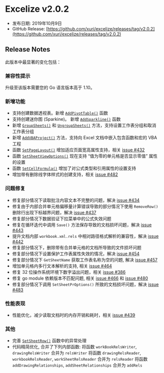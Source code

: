 # Excelize v2.0.2

* 发布日期: 2019年10月9日
* GitHub Release: [https://github.com/xuri/excelize/releases/tag/v2.0.2](https://github.com/xuri/excelize/releases/tag/v2.0.2)

## Release Notes

此版本中最显著的变化包括：

### 兼容性提示

升级至该版本需要您的 Go 语言版本高于 1.10。

### 新增功能

* 支持创建数据透视表。新增 [`AddPivotTable()`](https://pkg.go.dev/github.com/360EntSecGroup-Skylar/excelize/v2#File.AddPivotTable) 函数
* 支持创建迷你图 (Sparkine)。 新增 [`AddSparkline()`](https://pkg.go.dev/github.com/360EntSecGroup-Skylar/excelize/v2#File.AddSparkline) 函数
* 新增 [`GroupSheets()`](https://pkg.go.dev/github.com/360EntSecGroup-Skylar/excelize/v2#File.GroupSheets) 和 [`UngroupSheets()`](https://pkg.go.dev/github.com/360EntSecGroup-Skylar/excelize/v2#File.UngroupSheets) 方法，支持设置工作表分组和取消工作表分组
* 新增 [`AddVBAProject()`](https://pkg.go.dev/github.com/360EntSecGroup-Skylar/excelize/v2#File.AddVBAProject) 方法，支持向 Excel 文档中嵌入包含函数和宏的 VBA 工程
* 函数 [`SetPageLayout()`](https://pkg.go.dev/github.com/360EntSecGroup-Skylar/excelize/v2#File.SetPageLayout) 增加适应页面宽高属性支持，相关 [issue #432](https://github.com/xuri/excelize/issues/432)
* 函数 [`SetSheetViewOptions()`](https://pkg.go.dev/github.com/360EntSecGroup-Skylar/excelize/v2#File.SetSheetViewOptions) 现在支持 “值为零的单元格是否显示零值” 属性的设置
* 函数 [`SetCellFormula()`](https://pkg.go.dev/github.com/360EntSecGroup-Skylar/excelize/v2#File.SetCellFormula) 增加了对公式类型和引用属性的设置支持
* 增加带有删除线字体样式的创建支持，相关 [issue #482](https://github.com/xuri/excelize/issues/482)

### 问题修复

* 修复部分情况下读取批注内容文本不完整的问题，解决 [issue #434](https://github.com/xuri/excelize/issues/434)
* 修复由于内部合并单元格偏移量计算错误导致的部分情况下使用 `RemoveRow()` 删除行出现下标越界问题，解决 [issue #437](https://github.com/xuri/excelize/issues/437)
* 修复部分情况下数据验证下拉菜单中的公式失效问题
* 修复在循环迭代中调用 `Save()` 方法保存导致的文档损坏问题，解决 [issue #443](https://github.com/xuri/excelize/issues/443)
* 提升文档内部 `workbook.xml.rels` 中相对路径格式解析的兼容性，解决 [issue #442](https://github.com/xuri/excelize/issues/442)
* 修复部分情况下，删除带有合并单元格的文档所导致的文件损坏问题
* 修复部分情况下设置保护工作表属性失效的情况，解决 [issue #454](https://github.com/xuri/excelize/issues/454)
* 修复部分情况下 `GetSheetName` 获取工作表名称为空的问题, 解决 [issue #457](https://github.com/xuri/excelize/issues/457)
* 增加单元格内多行文本解析的支持, 相关 [issue #464](https://github.com/xuri/excelize/issues/464)
* 修复 32 位操作系统环境下数字溢出问题，相关 [issue #386](https://github.com/xuri/excelize/issues/386)
* 修复 go module 依赖版本不匹配问题, 相关 [issue #466](https://github.com/xuri/excelize/issues/466) 和 [issue #480](https://github.com/xuri/excelize/issues/480)
* 修复部分情况下调用 `SetSheetPrOptions()` 所致的文档损坏问题，解决 [issue #483](https://github.com/xuri/excelize/issues/483)

### 性能表现

* 性能优化，减少读取文档时的内存开销和耗时，相关 [issue #439](https://github.com/xuri/excelize/issues/439)

### 其他

* 完善 [`SetSheetRow()`](https://pkg.go.dev/github.com/360EntSecGroup-Skylar/excelize/v2#File.SetSheetRow) 函数中的异常处理
* 代码精简优化, 合并了下列内部函数:
将函数 `workBookRelsWriter`, `drawingRelsWriter` 合并为 `relsWriter`
将函数 `drawingRelsReader`, `workbookRelsReader`, `workSheetRelsReader` 合并为 `relsReader`
将函数 `addDrawingRelationships`, `addSheetRelationships` 合并为 `addRels`
